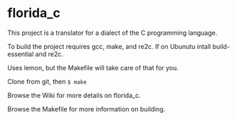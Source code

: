 # florida_c

This project is a translator for a dialect of the C programming language.

To build the project requires gcc, make, and re2c. If on Ubunutu intall build-essential and re2c.

Uses lemon, but the Makefile will take care of that for you.

Clone from git, then `$ make`

Browse the Wiki for more details on florida_c.

Browse the Makefile for more information on building.
